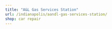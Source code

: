 ```yaml
---
title: "A&L Gas Services Station"
url: /indianapolis/aandl-gas-services-station/
shop: car repair
---
```

